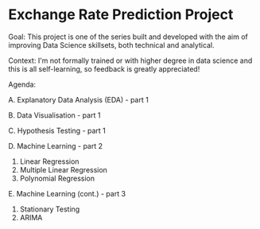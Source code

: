 # Exchange Rate Prediction Project

Goal: This project is one of the series built and developed with the aim of improving Data Science skillsets, both technical and analytical. 

Context: I'm not formally trained or with higher degree in data science and this is all self-learning, so feedback is greatly appreciated!

Agenda:

A. Explanatory Data Analysis (EDA) - part 1

B. Data Visualisation - part 1

C. Hypothesis Testing - part 1

D. Machine Learning - part 2
  1. Linear Regression
  2. Multiple Linear Regression
  3. Polynomial Regression

E. Machine Learning (cont.) - part 3
  1. Stationary Testing
  2. ARIMA

